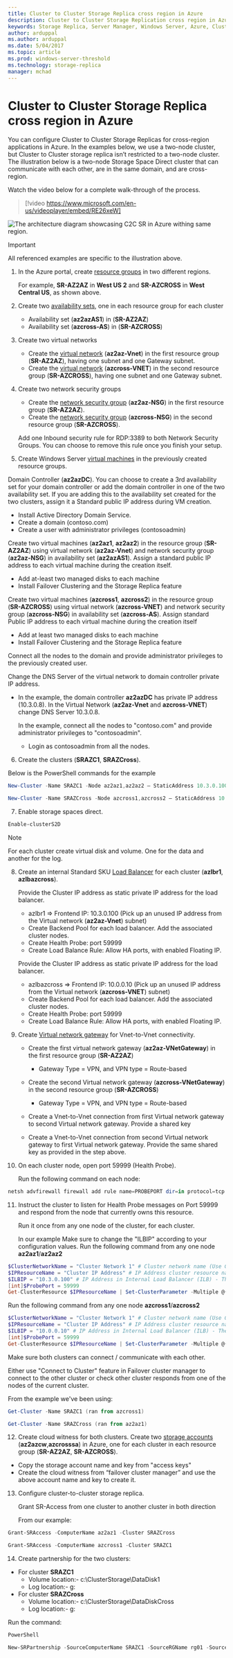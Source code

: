 ```yaml
---
title: Cluster to Cluster Storage Replica cross region in Azure
description: Cluster to Cluster Storage Replication cross region in Azure
keywords: Storage Replica, Server Manager, Windows Server, Azure, Cluster, cross region, different region
author: arduppal
ms.author: arduppal
ms.date: 5/04/2017
ms.topic: article
ms.prod: windows-server-threshold
ms.technology: storage-replica
manager: mchad
---
```

# Cluster to Cluster Storage Replica cross region in Azure
You can configure Cluster to Cluster Storage Replicas for cross-region applications in Azure. In the examples below, we use a two-node cluster, but Cluster to Cluster storage replica isn’t restricted to a two-node cluster. The illustration below is a two-node Storage Space Direct cluster that can communicate with each other, are in the same domain, and are cross-region.

Watch the video below for a complete walk-through of the process.
> [!video https://www.microsoft.com/en-us/videoplayer/embed/RE26xeW]

![The architecture diagram showcasing C2C SR in Azure withing same region.](media\Cluster-to-cluster-azure-cross-region\architecture.png)
> [!IMPORTANT]
> All referenced examples are specific to the illustration above.


1. In the Azure portal, create [resource groups](https://ms.portal.azure.com/#create/Microsoft.ResourceGroup)  in two different regions.

    For example, **SR-AZ2AZ** in **West US 2** and **SR-AZCROSS** in **West Central US**, as shown above.

2. Create two [availability sets](https://ms.portal.azure.com/#create/Microsoft.AvailabilitySet-ARM), one in each resource group for each cluster
    - Availability set (**az2azAS1**) in (**SR-AZ2AZ**)
    - Availability set (**azcross-AS**) in (**SR-AZCROSS**)

3. Create two virtual networks
   - Create the [virtual network](https://ms.portal.azure.com/#create/Microsoft.VirtualNetwork-ARM)  (**az2az-Vnet**) in the first resource group (**SR-AZ2AZ**), having one subnet and one Gateway subnet.
   - Create the [virtual network](https://ms.portal.azure.com/#create/Microsoft.VirtualNetwork-ARM)  (**azcross-VNET**) in the second resource group (**SR-AZCROSS**), having one subnet and one Gateway subnet.

4. Create two network security groups
   - Create the [network security group](https://ms.portal.azure.com/#create/Microsoft.NetworkSecurityGroup-ARM) (**az2az-NSG**) in the first resource group (**SR-AZ2AZ**).
   - Create the [network security group](https://ms.portal.azure.com/#create/Microsoft.NetworkSecurityGroup-ARM)  (**azcross-NSG**) in the second resource group (**SR-AZCROSS**). 

   Add one Inbound security rule for RDP:3389 to both Network Security Groups. You can choose to remove this rule once you finish your setup.

5. Create Windows Server [virtual machines](https://ms.portal.azure.com/#create/Microsoft.WindowsServer2016Datacenter-ARM) in the previously created resource groups.

Domain Controller (**az2azDC**). You can choose to create a 3rd availability set for your domain controller or add the domain controller in one of the two availability set. If you are adding this to the availability set created for the two clusters, assign it a Standard public IP address during VM creation.
   - Install Active Directory Domain Service.
   - Create a domain (contoso.com)
   - Create a user with administrator privileges (contosoadmin)

Create two virtual machines (**az2az1**, **az2az2**) in the resource group (**SR-AZ2AZ**) using virtual network (**az2az-Vnet**) and network security group (**az2az-NSG**) in availability set (**az2azAS1**). Assign a standard public IP address to each virtual machine during the creation itself.
   - Add at-least two managed disks to each machine
   - Install Failover Clustering and the Storage Replica feature

Create two virtual machines (**azcross1**, **azcross2**) in the resource group (**SR-AZCROSS**) using virtual network (**azcross-VNET**) and network security group (**azcross-NSG**) in availability set (**azcross-AS**). Assign standard Public IP address to each virtual machine during the creation itself
   - Add at least two managed disks to each machine
   - Install Failover Clustering and the Storage Replica feature

Connect all the nodes to the domain and provide administrator privileges to the previously created user.

Change the DNS Server of the virtual network to domain controller private IP address.
- In the example, the domain controller **az2azDC** has private IP address (10.3.0.8). In the Virtual Network (**az2az-Vnet** and **azcross-VNET**) change DNS Server 10.3.0.8. 

    In the example, connect all the nodes to "contoso.com" and provide administrator privileges to "contosoadmin".
   - Login as contosoadmin from all the nodes. 
 
6. Create the clusters (**SRAZC1**, **SRAZCross**). 

Below is the PowerShell commands for the example
```powershell
New-Cluster -Name SRAZC1 -Node az2az1,az2az2 – StaticAddress 10.3.0.100
```
```powershell
New-Cluster -Name SRAZCross -Node azcross1,azcross2 – StaticAddress 10.0.0.10
```
7. Enable storage spaces direct. 
```powershell
Enable-clusterS2D
```
> [!NOTE]
> For each cluster create virtual disk and volume. One for the data and another for the log.

8. Create an internal Standard SKU [Load Balancer](https://ms.portal.azure.com/#create/Microsoft.LoadBalancer-ARM) for each cluster (**azlbr1**, **azlbazcross**). 

    Provide the Cluster IP address as static private IP address for the load balancer.
    - azlbr1 => Frontend IP: 10.3.0.100 (Pick up an unused IP address from the Virtual network (**az2az-Vnet**) subnet)
    - Create Backend Pool for each load balancer. Add the associated cluster nodes.
    - Create Health Probe: port 59999
    - Create Load Balance Rule: Allow HA ports, with enabled Floating IP.

    Provide the Cluster IP address as static private IP address for the load balancer. 
   - azlbazcross => Frontend IP: 10.0.0.10 (Pick up an unused IP address from the Virtual network (**azcross-VNET**) subnet)
    - Create Backend Pool for each load balancer. Add the associated cluster nodes.
    - Create Health Probe: port 59999
    - Create Load Balance Rule: Allow HA ports, with enabled Floating IP. 

9. Create [Virtual network gateway](https://ms.portal.azure.com/#create/Microsoft.VirtualNetworkGateway-ARM) for Vnet-to-Vnet connectivity. 

    - Create the first virtual network gateway (**az2az-VNetGateway**) in the first resource group (**SR-AZ2AZ**)
        - Gateway Type = VPN, and VPN type = Route-based

    - Create the second Virtual network gateway (**azcross-VNetGateway**) in the second resource group (**SR-AZCROSS**)
        - Gateway Type = VPN, and VPN type = Route-based

    - Create a Vnet-to-Vnet connection from first Virtual network gateway to second Virtual network gateway. Provide a shared key

    - Create a Vnet-to-Vnet connection from second Virtual network gateway to first Virtual network gateway. Provide the same shared key as provided in the step above. 

10. On each cluster node, open port 59999 (Health Probe). 

    Run the following command on each node:

```powershell
netsh advfirewall firewall add rule name=PROBEPORT dir=in protocol=tcp action=allow localport=59999 remoteip=any profile=any 
```

11. Instruct the cluster to listen for Health Probe messages on Port 59999 and respond from the node that currently owns this resource. 

    Run it once from any one node of the cluster, for each cluster. 
    

    In our example Make sure to change the "ILBIP" according to your configuration values. Run the following command from any one node **az2az1**/**az2az2**

```PowerShell
$ClusterNetworkName = "Cluster Network 1" # Cluster network name (Use Get-ClusterNetwork on Windows Server 2012 or higher to find the name. And use Get-ClusterResource to find the IPResourceName).
$IPResourceName = "Cluster IP Address" # IP Address cluster resource name.
$ILBIP = "10.3.0.100" # IP Address in Internal Load Balancer (ILB) - The static IP address for the load balancer configured in the Azure portal.
[int]$ProbePort = 59999
Get-ClusterResource $IPResourceName | Set-ClusterParameter -Multiple @{"Address"="$ILBIP";"ProbePort"=$ProbePort;"SubnetMask"="255.255.255.255";"Network"="$ClusterNetworkName";”ProbeFailureThreshold”=5;"EnableDhcp"=0}  
```

Run the following command from any one node **azcross1**/**azcross2**
```PowerShell
$ClusterNetworkName = "Cluster Network 1" # Cluster network name (Use Get-ClusterNetwork on Windows Server 2012 or higher to find the name. And use Get-ClusterResource to find the IPResourceName).
$IPResourceName = "Cluster IP Address" # IP Address cluster resource name.
$ILBIP = "10.0.0.10" # IP Address in Internal Load Balancer (ILB) - The static IP address for the load balancer configured in the Azure portal.
[int]$ProbePort = 59999
Get-ClusterResource $IPResourceName | Set-ClusterParameter -Multiple @{"Address"="$ILBIP";"ProbePort"=$ProbePort;"SubnetMask"="255.255.255.255";"Network"="$ClusterNetworkName";”ProbeFailureThreshold”=5;"EnableDhcp"=0}  
```

Make sure both clusters can connect / communicate with each other.

Either use "Connect to Cluster" feature in Failover cluster manager to connect to the other cluster or check other cluster responds from one of the nodes of the current cluster.

From the example we've been using:
```powershell
Get-Cluster -Name SRAZC1 (ran from azcross1)
```
```powershell
Get-Cluster -Name SRAZCross (ran from az2az1) 
```

12. Create cloud witness for both clusters. Create two [storage accounts](https://ms.portal.azure.com/#create/Microsoft.StorageAccount-ARM) (**az2azcw**,**azcrosssa**) in Azure, one for each cluster in each resource group (**SR-AZ2AZ**, **SR-AZCROSS**). 
   - Copy the storage account name and key from "access keys"
   - Create the cloud witness from “failover cluster manager” and use the above account name and key to create it. 

13. Configure cluster-to-cluster storage replica. 
    
    Grant SR-Access from one cluster to another cluster in both direction

    From our example:
```powershell
Grant-SRAccess -ComputerName az2az1 -Cluster SRAZCross
```
```powershell
Grant-SRAccess -ComputerName azcross1 -Cluster SRAZC1
```

14. Create partnership for the two clusters: 
   - For cluster **SRAZC1**
      - Volume location:- c:\ClusterStorage\DataDisk1
      - Log location:- g:
   - For cluster **SRAZCross**
      - Volume location:- c:\ClusterStorage\DataDiskCross
      - Log location:- g:

Run the command:

```powershell
PowerShell

New-SRPartnership -SourceComputerName SRAZC1 -SourceRGName rg01 -SourceVolumeName c:\ClusterStorage\DataDisk1 -SourceLogVolumeName  g: -DestinationComputerName SRAZCross -DestinationRGName rg02 -DestinationVolumeName c:\ClusterStorage\DataDiskCross -DestinationLogVolumeName  g:
```